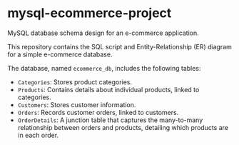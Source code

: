 # mysql-ecommerce-project
MySQL database schema design for an e-commerce application.

This repository contains the SQL script and Entity-Relationship (ER) diagram for a simple e-commerce database.

The database, named `ecommerce_db`, includes the following tables:

* `Categories`: Stores product categories.
* `Products`: Contains details about individual products, linked to categories.
* `Customers`: Stores customer information.
* `Orders`: Records customer orders, linked to customers.
* `OrderDetails`: A junction table that captures the many-to-many relationship between orders and products, detailing which products are in each order.
